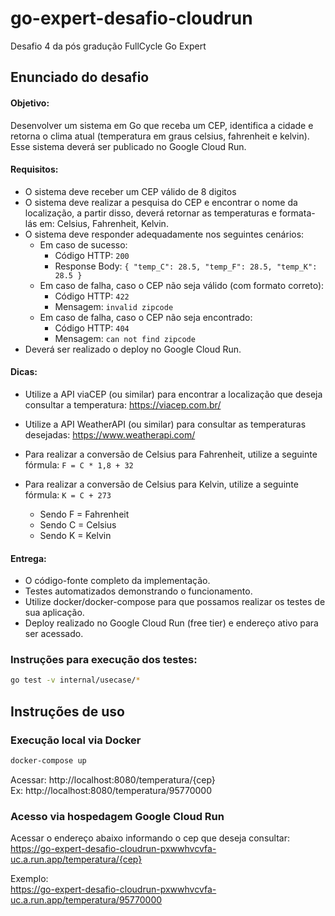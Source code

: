 # go-expert-desafio-cloudrun
Desafio 4 da pós gradução FullCycle Go Expert

## Enunciado do desafio

#### Objetivo:
Desenvolver um sistema em Go que receba um CEP, identifica a cidade e retorna o clima atual (temperatura em graus celsius, fahrenheit e kelvin). Esse sistema deverá ser publicado no Google Cloud Run.

#### Requisitos:

- O sistema deve receber um CEP válido de 8 digitos
- O sistema deve realizar a pesquisa do CEP e encontrar o nome da localização, a partir disso, deverá retornar as temperaturas e formata-lás em: Celsius, Fahrenheit, Kelvin.
- O sistema deve responder adequadamente nos seguintes cenários:
  - Em caso de sucesso:
    - Código HTTP: `200`
    - Response Body: `{ "temp_C": 28.5, "temp_F": 28.5, "temp_K": 28.5 }`
  - Em caso de falha, caso o CEP não seja válido (com formato correto):
    - Código HTTP: `422`
    - Mensagem: `invalid zipcode`
  - ​Em caso de falha, caso o CEP não seja encontrado:
    - Código HTTP: `404`
    - Mensagem: `can not find zipcode`
- Deverá ser realizado o deploy no Google Cloud Run.

#### Dicas:

- Utilize a API viaCEP (ou similar) para encontrar a localização que deseja consultar a temperatura: https://viacep.com.br/
- Utilize a API WeatherAPI (ou similar) para consultar as temperaturas desejadas: https://www.weatherapi.com/

- Para realizar a conversão de Celsius para Fahrenheit, utilize a seguinte fórmula: `F = C * 1,8 + 32`

- Para realizar a conversão de Celsius para Kelvin, utilize a seguinte fórmula: `K = C + 273`
  - Sendo F = Fahrenheit
  - Sendo C = Celsius
  - Sendo K = Kelvin

#### Entrega:

- O código-fonte completo da implementação.
- Testes automatizados demonstrando o funcionamento.
- Utilize docker/docker-compose para que possamos realizar os testes de sua aplicação.
- Deploy realizado no Google Cloud Run (free tier) e endereço ativo para ser acessado.

### Instruções para execução dos testes:

```bash
go test -v internal/usecase/*
```

## Instruções de uso

### Execução local via Docker

```bash
docker-compose up
````

Acessar: http://localhost:8080/temperatura/{cep} \
Ex: http://localhost:8080/temperatura/95770000

### Acesso via hospedagem Google Cloud Run

Acessar o endereço abaixo informando o cep que deseja consultar:\
https://go-expert-desafio-cloudrun-pxwwhvcvfa-uc.a.run.app/temperatura/{cep}

Exemplo:\
https://go-expert-desafio-cloudrun-pxwwhvcvfa-uc.a.run.app/temperatura/95770000

